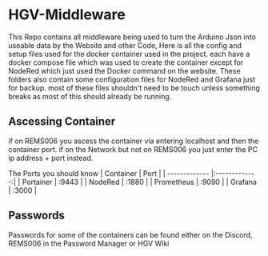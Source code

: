# HGV-Middleware

This Repo contains all middleware being used to turn the Arduino Json into useable data by the Website and other Code, Here is all the config and setup files used for the docker container used in the project. each have a docker compose file which was used to create the container except for NodeRed which just used the Docker command on the website. These folders also contain some configuration files for NodeRed and Grafana just for backup. most of these files shouldn't need to be touch unless something breaks as most of this should already be running.

## Ascessing Container

if on REMS006 you ascess the container via entering localhost and then the container port. if on the Network but not on REMS006 you just enter the PC ip address + port instead.

The Ports you should know
| Container | Port |
| ------------- |:-------------:|
| Portainer | :9443 |
| NodeRed | :1880 |
| Prometheus | :9090 |
| Grafana | :3000 |

## Passwords

Passwords for some of the containers can be found either on the Discord, REMS006 in the Password Manager or HGV Wiki
